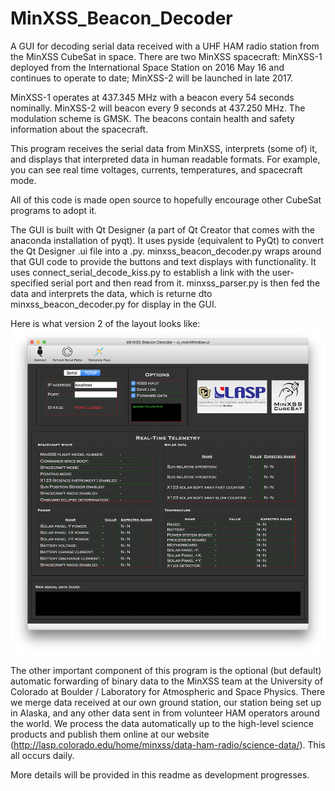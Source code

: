 # MinXSS_Beacon_Decoder
A GUI for decoding serial data received with a UHF HAM radio station from the MinXSS CubeSat in space. There are two MinXSS spacecraft: MinXSS-1 deployed from the International Space Station on 2016 May 16 and continues to operate to date; MinXSS-2 will be launched in late 2017. 

MinXSS-1 operates at 437.345 MHz with a beacon every 54 seconds nominally. MinXSS-2 will beacon every 9 seconds at 437.250 MHz. The modulation scheme is GMSK. The beacons contain health and safety information about the spacecraft. 

This program receives the serial data from MinXSS, interprets (some of) it, and displays that interpreted data in human readable formats. For example, you can see real time voltages, currents, temperatures, and spacecraft mode. 

All of this code is made open source to hopefully encourage other CubeSat programs to adopt it. 

The GUI is built with Qt Designer (a part of Qt Creator that comes with the anaconda installation of pyqt). It uses pyside (equivalent to PyQt) to convert the Qt Designer .ui file into a .py. minxss_beacon_decoder.py wraps around that GUI code to provide the buttons and text displays with functionality. It uses connect_serial_decode_kiss.py to establish a link with the user-specified serial port and then read from it. minxss_parser.py is then fed the data and interprets the data, which is returne dto minxss_beacon_decoder.py for display in the GUI. 

Here is what version 2 of the layout looks like: 
![Alt text](/screenshots/Layout_v2.png?raw=true "Example Screenshot")

The other important component of this program is the optional (but default) automatic forwarding of binary data to the MinXSS team at the University of Colorado at Boulder / Laboratory for Atmospheric and Space Physics. There we merge data received at our own ground station, our station being set up in Alaska, and any other data sent in from volunteer HAM operators around the world. We process the data automatically up to the high-level science products and publish them online at our website (http://lasp.colorado.edu/home/minxss/data-ham-radio/science-data/). This all occurs daily. 

More details will be provided in this readme as development progresses. 
